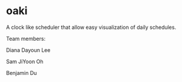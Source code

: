 oaki
====

A clock like scheduler that allow easy  visualization of daily schedules. 

Team members:

Diana Dayoun Lee

Sam JiYoon Oh

Benjamin Du

